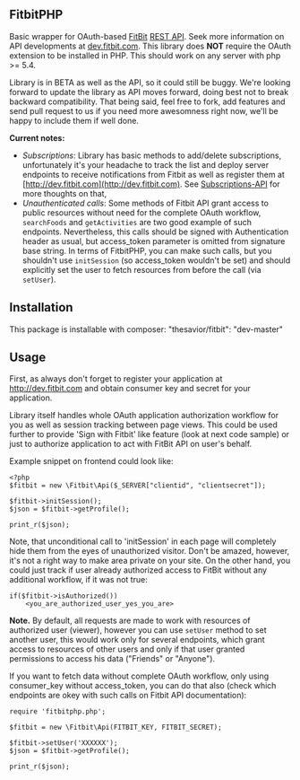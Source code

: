 ## FitbitPHP ##

Basic wrapper for OAuth-based [FitBit](http://fitbit.com) [REST API](http://dev.fitbit.com). Seek more information on API developments at [dev.fitbit.com](http://dev.fitbit.com). This library does **NOT** require the OAuth extension to be installed in PHP. This should work on any server with php >= 5.4.

Library is in BETA as well as the API, so it could still be buggy. We're looking forward to update the library as API moves forward, doing best not to break backward compatibility. That being said, feel free to fork, add features and send pull request to us if you need more awesomness right now, we'll be happy to include them if well done.

**Current notes:**

 * *Subscriptions*: Library has basic methods to add/delete subscriptions, unfortunately it's your headache to track the list and deploy server endpoints to receive notifications from Fitbit as well as register them at [http://dev.fitbit.com](http://dev.fitbit.com). See [Subscriptions-API](http://wiki.fitbit.com/display/API/Subscriptions-API) for more thoughts on that,
 * *Unauthenticated calls*: Some methods of Fitbit API grant access to public resources without need for the complete OAuth workflow, `searchFoods` and `getActivities` are two good example of such endpoints. Nevertheless, this calls should be signed with Authentication header as usual, but access_token parameter is omitted from signature base string. In terms of FitbitPHP, you can make such calls, but you shouldn't use `initSession` (so access_token wouldn't be set) and should explicitly set the user to fetch resources from before the call (via `setUser`).

## Installation ##
This package is installable with composer:
    "thesavior/fitbit": "dev-master"

## Usage ##

First, as always don't forget to register your application at http://dev.fitbit.com and obtain consumer key and secret for your application.

Library itself handles whole OAuth application authorization workflow for you as well as session tracking between page views. This could be used further to provide 'Sign with Fitbit' like feature (look at next code sample) or just to authorize application to act with FitBit API on user's behalf.

Example snippet on frontend could look like:

    <?php
    $fitbit = new \Fitbit\Api($_SERVER["clientid", "clientsecret"]);

    $fitbit->initSession();
    $json = $fitbit->getProfile();

    print_r($json);

Note, that unconditional call to 'initSession' in each page will completely hide them from the eyes of unauthorized visitor. Don't be amazed, however, it's not a right way to make area private on your site. On the other hand, you could just track if user already authorized access to FitBit without any additional workflow, if it was not true:

    if($fitbit->isAuthorized())
        <you_are_authorized_user_yes_you_are>


**Note.** By default, all requests are made to work with resources of authorized user (viewer), however you can use `setUser` method to set another user, this would work only for several endpoints, which grant access to resources of other users and only if that user granted permissions to access his data ("Friends" or "Anyone").

If you want to fetch data without complete OAuth workflow, only using consumer_key without access_token, you can do that also (check which endpoints are okey with such calls on Fitbit API documentation):

    require 'fitbitphp.php';

    $fitbit = new \Fitbit\Api(FITBIT_KEY, FITBIT_SECRET);

    $fitbit->setUser('XXXXXX');
    $json = $fitbit->getProfile();

    print_r($json);
